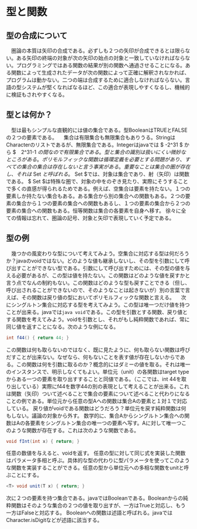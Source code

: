 # 型と関数

## 型の合成について
　圏論の本質は矢印の合成である。必ずしも２つの矢印が合成できるとは限らない。ある矢印の終端の対象が次の矢印の始点の対象と一致していなければならない。プログラミングではある関数の結果が別の関数へ通過させることになる。ある関数によって生成されたデータが次の関数によって正確に解釈されなかれば、プログラムは動かない。二つの端は合成するために適合しなければならない。言語の型システムが堅くなればなるほど、この適合が表現しやすくなるし、機械的に検証もされやすくなる。

## 型とは何か？
　型は最もシンプルな直観的には値の集合である。型BooleanはTRUEとFALSEの２つの要素である。
　集合は有限集合も無限集合もありうる。StringはCharacterのリストであるが、無限集合である。Integerはjavaでは $ -2^31 $ から $　2^31-1 $の間なので有限集合である。
　型と集合の識別は扱いにくい微妙なところがある。ポリモルフィックな関数は循環定義を必要とする問題があり、すべての集合の集合は存在しないと言う事実がある。重要なことは集合の圏が存在し、それは$ Set $と呼ばれる。$ Set $では、対象は集合であり、射（矢印）は関数である。
 $ Set $は特殊な圏で、対象の中をのぞき見たり、実際にそうすることで多くの直感が得られるためである。例えば、空集合は要素を持たない。１つの要素しか持たない集合もある。ある集合から別の集合への関数もある。２つの要素の集合から１つの要素の集合への関数もあるし、１つの要素の集合から２つの要素の集合への関数もある。恒等関数は集合の各要素を自身へ移す。
徐々に全ての情報は忘れて、圏論の記号、対象と矢印で表現していく予定である。

## 型の例
 　幾つかの風変わりな型について考えてみよう。空集合に対応する型は何だろうか？javaのvoidではない。どのような値も継承しないし、その型を引数にして呼び出すことができない型である。引数にして呼び出すためには、その型の値を与える必要があるが、この型は値を持たない。この関数はどのような値を戻すかと言う点でなんの制約もない。この関数はどのような型も戻すことできる（但し、呼び出されることができないので、そのようなことは起きないが）別の言葉で言えば、その関数は戻り値の型においてポリモルフィックな関数と言える。
 　次にシングルトン集合に対応する型を考えてみよう。この型は唯一つだけ値を持つことが出来る。javaでは`java void`である。この型を引数とする関数、戻り値とする関数を考えてみよう。voidを引数とし、それがもし純粋関数であれば、常に同じ値を返すことになる。次のような例になる。
```java
int f44() { return 44; }
```
 この関数は何も取らないのではなく、既に見たように、何も取らない関数は呼びだすことが出来ない。なぜなら、何もないことを表す値が存在しないからである。この関数は何を引数に取るのか？概念的にはダミーの値を取る。それは唯一のインスタンスで、明示しなくてもよい。単位元（unit）の各関数はtarget typeからある一つの要素を取り出すすることと同値である。（ここでは、int 44を取り出している）実際にf44を数字44の別の表現として考えることが出来る。これは関数（矢印）ついて述べることで集合の要素について述べること代わりになることの例である。単位元から任意の型Aへの関数は集合Aの要素と１対１で対応している。
 戻り値がvoidである関数はどうだろう？単位元を戻す純粋関数は何もしない。議論の対象から外す。
 数学的に、集合Aからシングルトン集合への関数はAの各要素をシングルトン集合の唯一つの要素へ写す。Aに対して唯一つこのような関数が存在する。これは次のような関数である。
```java
void fInt(int x) { return; }
```
任意の数値を与えると、voidを返す。
 任意の型に対して同じ式を実装した関数はパラメータ多相と呼ぶ。具体的な型の代わりに型パラメータを使ってこのような関数を実装することができる。任意の型から単位元への多相な関数をunitと呼ぶことにする。
```java
<T> void unit(T x) { return; }
```
 次に２つの要素を持つ集合である。javaではBooleanである。Booleanからの純粋関数はそのような集合の２つの値を取り出すが、一方はTrueと対応し、もう一方はFalseと対応する。
 Booleanへの関数は述語と呼ばれる。javaではCharacter.isDigitなどが述語に該当する。
